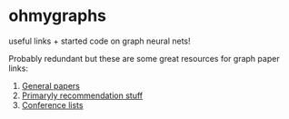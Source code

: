 # ohmygraphs
useful links + started code on graph neural nets! 

Probably redundant but these are some great resources for graph paper links: 

1. [General papers](https://github.com/DeepGraphLearning/LiteratureDL4Graph)
2. [Primaryly recommendation stuff](https://github.com/yazdotai/graph-networks)
3. [Conference lists](https://github.com/naganandy/graph-based-deep-learning-literature)